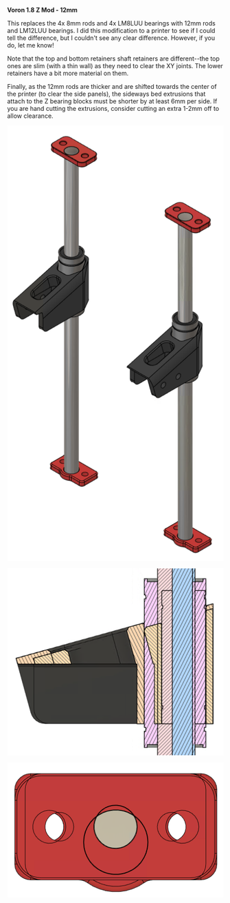 <B>Voron 1.8 Z Mod - 12mm</B>

This replaces the 4x 8mm rods and 4x LM8LUU bearings with 12mm rods and LM12LUU bearings. I did this modification to a printer to see if I could tell the difference, but I couldn't see any clear difference. However, if you do, let me know!

Note that the top and bottom retainers shaft retainers are different--the top ones are slim (with a thin wall) as they need to clear the XY joints. The lower retainers have a bit more material on them.

Finally, as the 12mm rods are thicker and are shifted towards the center of the printer (to clear the side panels), the sideways bed extrusions that attach to the Z bearing blocks must be shorter by at least 6mm per side. If you are hand cutting the extrusions, consider cutting an extra 1-2mm off to allow clearance.

![Overview](Images/12mm_Z_Mod.png)

![Cross_Section](Images/Cross_Section.png)

![Top_View](Images/Top_View.png)

